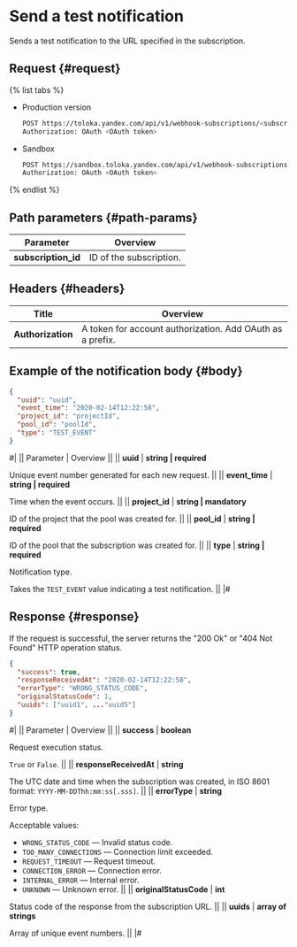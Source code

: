 # Send a test notification

Sends a test notification to the URL specified in the subscription.

## Request {#request}

{% list tabs %}

- Production version

    ```bash
    POST https://toloka.yandex.com/api/v1/webhook-subscriptions/<subscription_id>/test
    Authorization: OAuth <OAuth token>
    ```

- Sandbox

    ```bash
    POST https://sandbox.toloka.yandex.com/api/v1/webhook-subscriptions/<subscription_id>/test
    Authorization: OAuth <OAuth token>
    ```

{% endlist %}

## Path parameters {#path-params}

Parameter | Overview
----- | -----
**subscription_id** | ID of the subscription.

## Headers {#headers}

Title | Overview
----- | -----
**Authorization** | A token for account authorization. Add OAuth as a prefix.

## Example of the notification body {#body}

```json
{
  "uuid": "uuid",
  "event_time": "2020-02-14T12:22:58",
  "project_id": "projectId",
  "pool_id": "poolId",
  "type": "TEST_EVENT"
}
```

#|
|| Parameter | Overview ||
|| **uuid** | **string \| required**

Unique event number generated for each new request. ||
|| **event_time** | **string \| required**

Time when the event occurs. ||
|| **project_id** | **string \| mandatory**

ID of the project that the pool was created for. ||
|| **pool_id** | **string \| required**

ID of the pool that the subscription was created for. ||
|| **type** | **string \| required**

Notification type.

Takes the `TEST_EVENT` value indicating a test notification. ||
|#

## Response {#response}

If the request is successful, the server returns the "200 Ok" or "404 Not Found" HTTP operation status.

```json
{
  "success": true,
  "responseReceivedAt": "2020-02-14T12:22:58",
  "errorType": "WRONG_STATUS_CODE",
  "originalStatusCode": 1,
  "uuids": ["uuid1", ..."uuid5"]
}
```

#|
|| Parameter | Overview ||
|| **success** | **boolean**

Request execution status.

`True` or `False`. ||
|| **responseReceivedAt** | **string**

The UTC date and time when the subscription was created, in ISO 8601 format: `YYYY-MM-DDThh:mm:ss[.sss]`. ||
|| **errorType** | **string**

Error type.

Acceptable values:

- `WRONG_STATUS_CODE` — Invalid status code.
- `TOO_MANY_CONNECTIONS` — Connection limit exceeded.
- `REQUEST_TIMEOUT` — Request timeout.
- `CONNECTION_ERROR` — Connection error.
- `INTERNAL_ERROR` — Internal error.
- `UNKNOWN` — Unknown error. ||
|| **originalStatusCode** | **int**

Status code of the response from the subscription URL. ||
|| **uuids** | **array of strings**

Array of unique event numbers. ||
|#